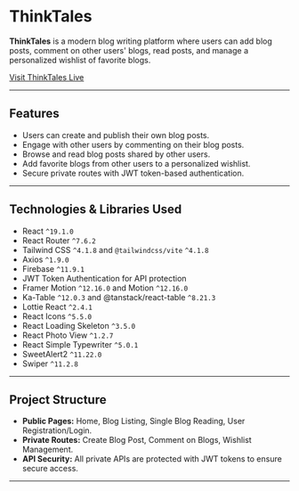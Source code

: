 # ThinkTales

**ThinkTales** is a modern blog writing platform where users can add blog posts, comment on other users' blogs, read posts, and manage a personalized wishlist of favorite blogs.

[Visit ThinkTales Live](https://thinktales.netlify.app/)

---

## Features

- Users can create and publish their own blog posts.
- Engage with other users by commenting on their blog posts.
- Browse and read blog posts shared by other users.
- Add favorite blogs from other users to a personalized wishlist.
- Secure private routes with JWT token-based authentication.

---

## Technologies & Libraries Used

- React `^19.1.0`
- React Router `^7.6.2`
- Tailwind CSS `^4.1.8` and `@tailwindcss/vite` `^4.1.8`
- Axios `^1.9.0`
- Firebase `^11.9.1`
- JWT Token Authentication for API protection
- Framer Motion `^12.16.0` and Motion `^12.16.0`
- Ka-Table `^12.0.3` and @tanstack/react-table `^8.21.3`
- Lottie React `^2.4.1`
- React Icons `^5.5.0`
- React Loading Skeleton `^3.5.0`
- React Photo View `^1.2.7`
- React Simple Typewriter `^5.0.1`
- SweetAlert2 `^11.22.0`
- Swiper `^11.2.8`

---

## Project Structure

- **Public Pages:** Home, Blog Listing, Single Blog Reading, User Registration/Login.
- **Private Routes:** Create Blog Post, Comment on Blogs, Wishlist Management.
- **API Security:** All private APIs are protected with JWT tokens to ensure secure access.

---

